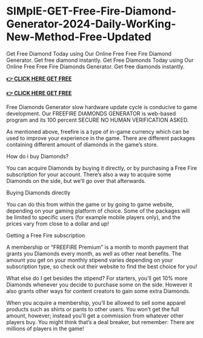 # SIMplE-GET-Free-Fire-Diamond-Generator-2024-Daily-WorKing-New-Method-Free-Updated

Get Free Diamond Today using Our Online Free Free Fire Diamond Generator. Get free diamond instantly. Get Free Diamonds Today using Our Online Free Free Fire Diamonds Generator. Get free diamonds instantly.

**[👉 CLICK HERE GET FREE ](https://tinyurl.com/ysr9472t)**

**[👉 CLICK HERE GET FREE](https://tinyurl.com/ysr9472t)**

Free Diamonds Generator slow hardware update cycle is conducive to game development. Our FREEFIRE DIAMONDS GENERATOR is web-based program and its 100 percent SECURE NO HUMAN VERIFICATION ASKED.

As mentioned above, freefire is a type of in-game currency which can be used to improve your experience in the game. There are different packages containing different amount of diamonds in the game’s store.



How do i buy Diamonds?



You can acquire Diamonds by buying it directly, or by purchasing a Free Fire subscription for your account. There’s also a way to acquire some Diamonds on the side, but we’ll go over that afterwards.



Buying Diamonds directly



You can do this from within the game or by going to game website, depending on your gaming platform of choice. Some of the packages will be limited to specific users (for example mobile players only), and the prices vary from close to a dollar and up!



Getting a Free Fire subscription



A membership or “FREEFIRE Premium” is a month to month payment that grants you Diamonds every month, as well as other neat benefits. The amount you get on your monthly stipend varies depending on your subscription type, so check out their website to find the best choice for you!



What else do I get besides the stipend? For starters, you’ll get 10% more Diamonds whenever you decide to purchase some on the side. However it also grants other ways for content creators to gain some extra Diamonds.



When you acquire a membership, you’ll be allowed to sell some apparel products such as shirts or pants to other users. You won’t get the full amount, however; instead you’ll get a commission from whatever other players buy. You might think that’s a deal breaker, but remember: There are millions of players in the game!

